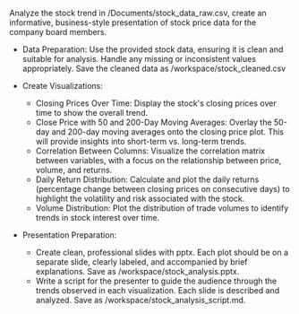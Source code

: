 Analyze the stock trend in /Documents/stock_data_raw.csv, create an informative, business-style presentation of stock price data for the company board members.

* Data Preparation: Use the provided stock data, ensuring it is clean and suitable for analysis. Handle any missing or inconsistent values appropriately. Save the cleaned data as /workspace/stock_cleaned.csv

* Create Visualizations:
    * Closing Prices Over Time: Display the stock's closing prices over time to show the overall trend.
    * Close Price with 50 and 200-Day Moving Averages: Overlay the 50-day and 200-day moving averages onto the closing price plot. This will provide insights into short-term vs. long-term trends.
    * Correlation Between Columns: Visualize the correlation matrix between variables, with a focus on the relationship between price, volume, and returns.
    * Daily Return Distribution: Calculate and plot the daily returns (percentage change between closing prices on consecutive days) to highlight the volatility and risk associated with the stock.
    * Volume Distribution: Plot the distribution of trade volumes to identify trends in stock interest over time.

* Presentation Preparation:
    * Create clean, professional slides with pptx. Each plot should be on a separate slide, clearly labeled, and accompanied by brief explanations. Save as /workspace/stock_analysis.pptx.
    * Write a script for the presenter to guide the audience through the trends observed in each visualization. Each slide is described and analyzed. Save as /workspace/stock_analysis_script.md.